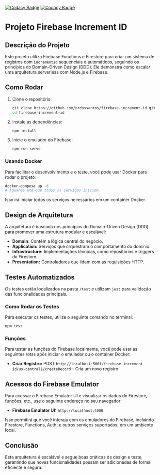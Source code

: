 [![Codacy Badge](https://app.codacy.com/project/badge/Grade/2e21ebeb10524bb68db36c0f5e997036)](https://app.codacy.com/gh/prdossantos/firebase-increment-id/dashboard?utm_source=gh&utm_medium=referral&utm_content=&utm_campaign=Badge_grade)
[![Codacy Badge](https://app.codacy.com/project/badge/Coverage/2e21ebeb10524bb68db36c0f5e997036)](https://app.codacy.com/gh/prdossantos/firebase-increment-id/dashboard?utm_source=gh&utm_medium=referral&utm_content=&utm_campaign=Badge_coverage)

# Projeto Firebase Increment ID

## Descrição do Projeto

Este projeto utiliza Firebase Functions e Firestore para criar um sistema de registros com `incrementId` sequenciais e automáticos, seguindo os princípios do Domain-Driven Design (DDD). Ele demonstra como escalar uma arquitetura serverless com Node.js e Firebase.

## Como Rodar

1. Clone o repositório:
   ```bash
   git clone https://github.com/prdossantos/firebase-increment-id.git
   cd firebase-increment-id
   ```

2. Instale as dependências:
   ```bash
   npm install
   ```

3. Inicie o emulador do Firebase:
   ```bash
   npm run serve
   ```

### Usando Docker

Para facilitar o desenvolvimento e o teste, você pode usar Docker para rodar o projeto:
   ```bash
   docker-compose up -d
   # Aguarde até que todos os serviços iniciem.
   ```

Isso irá iniciar todos os serviços necessários em um container Docker.

## Design de Arquitetura

A arquitetura é baseada nos princípios do Domain-Driven Design (DDD) para promover uma estrutura modular e escalável:

- **Domain:** Contém a lógica central do negócio.
- **Application:** Serviços que orquestram o comportamento do domínio.
- **Infrastructure:** Implementações técnicas, como repositórios e triggers do Firestore.
- **Presentation:** Controladores que lidam com as requisições HTTP.


## Testes Automatizados

Os testes estão localizados na pasta `/test` e utilizam `jest` para validação das funcionalidades principais.

### Como Rodar os Testes

Para executar os testes, utilize o seguinte comando no terminal:

```bash
npm test
```

### Funções

Para testar as funções do Firebase localmente, você pode usar as seguintes rotas após iniciar o emulador ou o container Docker:

- **Criar Registro:** POST `http://localhost:5001/firebase-increment-id/us-central1/createRecord` - Cria um novo registro

## Acessos do Firebase Emulator

Para acessar o Firebase Emulator UI e visualizar os dados do Firestore, funções, etc., use o seguinte endereço no seu navegador:

- **Firebase Emulator UI:** `http://localhost:4000`

Isso permitirá que você interaja com os emuladores do Firebase, incluindo Firestore, Functions, Auth, e outros serviços suportados, em um ambiente local.

## Conclusão

Esta arquitetura é escalável e segue boas práticas de design e teste, garantindo que novas funcionalidades possam ser adicionadas de forma eficiente e segura.
